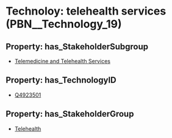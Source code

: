 # Technoloy: __telehealth services__ (PBN__Technology_19)

## Property: has_StakeholderSubgroup

* [Telemedicine and Telehealth Services](PBN__TechSubgroup_28)

## Property: has_TechnologyID

* [Q4923501](Q4923501)

## Property: has_StakeholderGroup

* [Telehealth](PBN__TechGroup_3)


